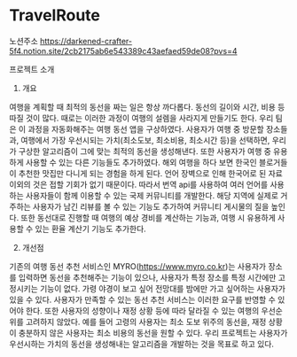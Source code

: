 # TravelRoute

노션주소 
https://darkened-crafter-5f4.notion.site/2cb2175ab6e543389c43aefaed59de08?pvs=4

프로젝트 소개

1. 개요

여행을 계획할 때 최적의 동선을 짜는 일은 항상 까다롭다. 동선의 길이와 시간, 비용 등 따질 것이 많다. 때로는 이러한 과정이 여행의 설렘을 사라지게 만들기도 한다.
우리 팀은 이 과정을 자동화해주는 여행 동선 앱을 구상하였다. 사용자가 여행 중 방문할 장소들과, 여행에서 가장 우선시되는 가치(최소도보, 최소비용, 최소시간 등)을 선택하면, 우리가 구상한 알고리즘이 그에 맞는 최적의 동선을 생성해낸다.
또한 사용자가 여행 중 유용하게 사용할 수 있는 다른 기능들도 추가하였다. 해외 여행을 하다 보면 한국인 블로거들이 추천한 맛집만 다니게 되는 경험을 하게 된다. 언어 장벽으로 인해 한국어로 된 자료 이외의 것은 접할 기회가 없기 때문이다. 따라서 번역 api를 사용하여 여러 언어를 사용하는 사용자들이 함께 이용할 수 있는 국제 커뮤니티를 개발한다.
해당 지역에 실제로 거주하는 사용자가 남긴 리뷰를 볼 수 있는 기능도 추가하여 커뮤니티 게시물의 질을 높인다. 
또한 동선대로 진행할 때 여행의 예상 경비를 계산하는 기능과, 여행 시 유용하게 사용할 수 있는 환율 계산기 기능도 추가한다.

2. 개선점

기존의 여행 동선 추천 서비스인 MYRO(https://www.myro.co.kr)는 사용자가 장소를 입력하면 동선을 추천해주는 기능이 있으나, 사용자가 특정 장소를 특정 시간에만 고정시키는 기능이 없다. 가령 야경이 보고 싶어 전망대를 밤에만 가고 싶어하는 사용자가 있을 수 있다. 사용자가 만족할 수 있는 동선 추천 서비스는 이러한 요구를 반영할 수 있어야 한다.
또한 사용자의 성향이나 재정 상황 등에 따라 달라질 수 있는 여행의 우선순위를 고려하지 않았다. 예를 들어 고령의 사용자는 최소 도보 위주의 동선을, 재정 상황이 충분하지 않은 사용자는 최소 비용의 동선을 원할 수 있다. 우리 프로젝트는 사용자가 우선시하는 가치의 동선을 생성해내는 알고리즘을 개발하는 것을 목표로 하고 있다.
